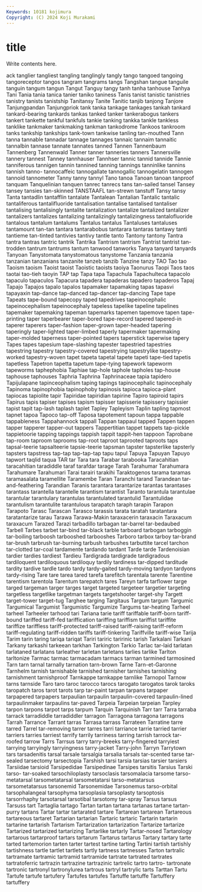 ```yaml
---
Keywords: 10181 kojimura
Copyright: (C) 2024 Koji Murakami
---
```


# title

Write contents here.



ack tanglier tangliest tangling tanglingly tangly tango
tangoed tangoing tangoreceptor tangos tangram tangrams tangs Tangshan tangue tanguile
tanguin tangum tangun Tangut Tanguy tangy tanh tanha tanhouse Tanhya
Tani Tania tania tanica tanier taniko taniness Tanis tanist tanistic
tanistries tanistry tanists tanistship Tanitansy Tanite Tanitic tanjib tanjong Tanjore
Tanjungpandan Tanjungpriok tank tanka tankage tankages tankah tankard tankard-bearing tankards
tankas tanked tanker tankerabogus tankers tankert tankette tankful tankfuls tankie
tanking tankka tankle tankless tanklike tankmaker tankmaking tankman tankodrome Tankoos
tankroom tanks tankship tankships tank-town tankwise tanling tan-mouthed Tann tanna
tannable tannadar tannage tannages tannaic tannaim tannaitic tannalbin tannase tannate
tannates tanned Tannen Tannenbaum Tannenberg Tannenwald Tanner tanner tanneries tanners
Tannersville tannery tannest Tanney tannhauser Tannhser tannic tannid tannide Tannie
tanniferous tannigen tannin tannined tanning tannings tanninlike tannins tannish tanno-
tannocaffeic tannogallate tannogallic tannogelatin tannogen tannoid tannometer Tanny tanny tannyl
Tano tanoa Tanoan tanoan tanproof tanquam Tanquelinian tanquen tanrec tanrecs
tans tan-sailed tansel Tansey tansey tansies tan-skinned TANSTAAFL tan-strewn tanstuff
Tansy tansy Tanta tantadlin tantafflin tantalate Tantalean Tantalian Tantalic tantalic
tantaliferous tantalifluoride tantalisation tantalise tantalised tantaliser tantalising tantalisingly tantalite tantalization
tantalize tantalized tantalizer tantalizers tantalizes tantalizing tantalizingly tantalizingness tantalofluoride tantalous
tantalum tantalums Tantalus tantalus Tantaluses tantaluses tantamount tan-tan tantara tantarabobus
tantarara tantaras tantawy tanti tantieme tan-tinted tantivies tantivy tantle tanto
Tantony tantony Tantra tantra tantras tantric tantrik Tantrika Tantrism tantrism
Tantrist tantrist tan-trodden tantrum tantrums tantum tanwood tanworks Tanya tanyard
tanyards Tanyoan Tanystomata tanystomatous tanystome Tanzania tanzania tanzanian tanzanians tanzanite
tanzeb tanzib Tanzine tanzy TAO Tao tao Taoism taoism Taoist
taoist Taoistic taoists taoiya Taonurus Taopi Taos taos taotai tao-tieh
taoyin TAP tap Tapa tapa Tapachula Tapachulteca tapacolo tapaculo tapaculos
Tapacura tapadera tapaderas tapadero tapaderos Tapaj Tapajo Tapajos tapalo tapalos
tapamaker tapamaking tapas tapasvi tapayaxin tap-dance tap-danced tap-dancer tap-dancing Tape
tape Tapeats tape-bound tapecopy taped tapedrives tapeinocephalic tapeinocephalism tapeinocephaly tapeless
tapelike tapeline tapelines tapemaker tapemaking tapeman tapemarks tapemen tapemove tapen
tape-printing taper taperbearer taper-bored tape-record tapered tapered-in taperer taperers taper-fashion
taper-grown taper-headed tapering taperingly taper-lighted taper-limbed taperly tapermaker tapermaking taper-molded
taperness taper-pointed tapers taperstick taperwise tapery Tapes tapes tapesium tape-slashing
tapester tapestried tapestries tapestring tapestry tapestry-covered tapestrying tapestrylike tapestry-worked tapestry-woven
tapet tapeta tapetal tapete tapeti tape-tied tapetis tapetless Tapetron tapetta
tapetum tape-tying tapework tapeworm tapeworms taphephobia Taphiae tap-hole taphole tapholes
tap-house taphouse taphouses Taphria Taphrina Taphrinaceae tapia tapidero Tapijulapane tapinceophalism
taping tapings tapinocephalic tapinocephaly Tapinoma tapinophobia tapinophoby tapinosis tapioca tapioca-plant
tapiocas tapiolite tapir Tapiridae tapiridian tapirine Tapiro tapiroid tapirs Tapirus
tapis tapiser tapises tapism tapisser tapisserie tapissery tapissier tapist tapit
tap-lash taplash taplet Tapley Tapleyism Taplin tapling tapmost tapnet tapoa
Tapoco tap-off Taposa tapotement tapoun tappa tappable tappableness Tappahannock tappall
Tappan tappaul tapped Tappen tappen tapper tapperer tapper-out tappers Tappertitian
tappet tappets tap-pickle tappietoorie tapping tappings tappish tappit tappit-hen tappoon
Taprobane tap-room taproom taprooms tap-root taproot taprooted taproots taps tapsal-teerie
tapsalteerie tapsie-teerie tapsman tapster tapsterlike tapsterly tapsters tapstress tap-tap tap-tap-tap
tapu tapul Tapuya Tapuyan Tapuyo tapwort taqlid taqua TAR tar
Tara tara Tarabar tarabooka Taracahitian taracahitian taradiddle taraf tarafdar tarage
Tarah Tarahumar Tarahumara Tarahumare Tarahumari Tarai tarairi tarakihi Taraktogenos tarama
taramas taramasalata taramellite Taramembe Taran Taranchi tarand Tarandean tar-and-feathering Tarandian
Taranis tarantara tarantarize tarantas tarantases tarantass tarantella tarantelle tarantism tarantist
Taranto tarantula tarantulae tarantular tarantulary tarantulas tarantulated tarantulid Tarantulidae tarantulism
tarantulite tarantulous tarapatch taraph tarapin Tarapon Tarapoto Tarasc Tarascan Tarasco
tarassis tarata taratah taratantara taratantarize tarau Tarawa Tarawa-Makin taraxacerin taraxacin
Taraxacum taraxacum Tarazed Tarazi tarbadillo tarbagan tar-barrel tar-bedaubed Tarbell Tarbes
tarbet tar-bind tar-black tarble tarboard tarbogan tarboggin tar-boiling tarboosh tarbooshed
tarbooshes Tarboro tarbox tarboy tar-brand tar-brush tarbrush tar-burning tarbush tarbushes
tarbuttite tarcel tarchon tar-clotted tar-coal tardamente tardando tardant Tarde tarde
Tardenoisian tardier tardies tardiest Tardieu Tardigrada tardigrade tardigradous tardiloquent tardiloquous
tardiloquy tardily tardiness tar-dipped tarditude tardity tardive tardle tardo tardy
tardy-gaited tardy-moving tardyon tardyons tardy-rising Tare tare tarea tared tarefa
tarefitch tarentala tarente Tarentine tarentism tarentola Tarentum tarepatch tares Tareyn
tarfa tarflower targe targed targeman targer targes target targeted targeteer
targetier targeting targetless targetlike targetman targets targetshooter target-shy Targett target-tower
target-tug Targhee targing Targitaus Targum targum Targumic Targumical Targumist Targumistic
Targumize Targums tar-heating Tarheel tarheel Tarheeler tarhood tari Tariana tarie
tariff tariffable tariff-born tariff-bound tariffed tariff-fed tariffication tariffing tariffism tariffist
tariffite tariffize tariffless tariff-protected tariff-raised tariff-raising tariff-reform tariff-regulating tariff-ridden tariffs
tariff-tinkering Tariffville tariff-wise Tarija Tarim tarin taring tariqa tariqat Tariri
tariric taririnic tarish Tarkalani Tarkani Tarkany tarkashi tarkeean tarkhan Tarkington
Tarkio Tarlac tar-laid tarlatan tarlataned tarlatans tarleather tarletan tarletans tarlies
tarlike Tarlton tarltonize Tarmac tarmac tarmacadam tarmacs tarman tarmined tarmosined
Tarn tarn tarnal tarnally tarnation tarn-brown Tarne Tarn-et-Garonne Tarnhelm tarnish
tarnishable tarnished tarnisher tarnishes tarnishing tarnishment tarnishproof Tarnkappe tarnkappe tarnlike
Tarnopol Tarnow tarns tarnside Taro taro taroc tarocco tarocs tarogato
tarogatos tarok taroks taropatch taros tarot tarots tarp tar-paint tarpan
tarpans tarpaper tarpapered tarpapers tarpaulian tarpaulin tarpaulin-covered tarpaulin-lined tarpaulinmaker tarpaulins
tar-paved Tarpeia Tarpeian tarpeian Tarpley tarpon tarpons tarpot tarps tarpum
Tarquin Tarquinish Tarr tarr Tarra tarraba tarrack tarradiddle tarradiddler tarragon
Tarragona tarragona tarragons Tarrah Tarrance Tarrant tarras Tarrasa tarrass Tarrateen
Tarratine tarre tarred Tarrel tar-removing tarrer tarres tarri tarriance tarrie
tarried tarrier tarriers tarries tarriest tarrify tarrily tarriness tarring tarrish
tarrock tar-roofed tarrow Tarrs Tarrsus tarry tarry-breeks tarry-fingered tarryiest tarrying
tarryingly tarryingness tarry-jacket Tarry-john Tarryn Tarrytown tars tarsadenitis tarsal tarsale
tarsalgia tarsalia tarsals tar-scented tarse tar-sealed tarsectomy tarsectopia Tarshish tarsi
tarsia tarsias tarsier tarsiers Tarsiidae tarsioid Tarsipedidae Tarsipedinae Tarsipes tarsitis
Tarsius Tarski tarso- tar-soaked tarsochiloplasty tarsoclasis tarsomalacia tarsome tarso-metatarsal tarsometatarsal
tarsometatarsi tarso-metatarsus tarsometatarsus tarsonemid Tarsonemidae Tarsonemus tarso-orbital tarsophalangeal tarsophyma tarsoplasia
tarsoplasty tarsoptosis tarsorrhaphy tarsotarsal tarsotibal tarsotomy tar-spray Tarsus tarsus Tarsuss
tart Tartaglia tartago Tartan tartan tartana tartanas tartane tartan-purry tartans
Tartar tartar tartarated tartare Tartarean tartarean Tartareous tartareous tartaret Tartarian
tartarian Tartaric tartaric Tartarin tartarin tartarine tartarish Tartarism Tartarization tartarization
Tartarize tartarize Tartarized tartarized tartarizing Tartarlike tartarly Tartar-nosed Tartarology tartarous
tartarproof tartars tartarum Tartarus tartarus Tartary tartary tarte tarted tartemorion
tarten tarter tartest tartine tarting Tartini tartish tartishly tartishness tartle
tartlet tartlets tartly tartness tartnesses Tarton tartralic tartramate tartramic tartramid
tartramide tartrate tartrated tartrates tartratoferric tartrazin tartrazine tartrazinic tartrelic tartro
tartro- tartronate tartronic tartronyl tartronylurea tartrous tartryl tartrylic tarts Tarttan
Tartu Tartufe tartufe tartufery Tartufes tartufes Tartuffe tartuffe Tartuffery tartuffery
